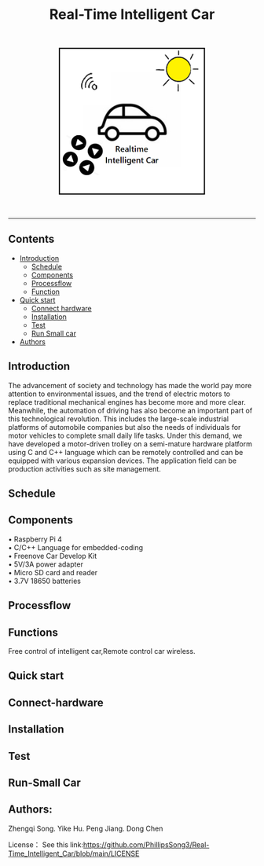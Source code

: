<!-- PROJECT LOGO -->
<h1 align="center">Real-Time Intelligent Car</h1>
<p align="center">
<br/>
<p align="center">
<img src="https://github.com/PhillipsSong3/Real-Time_Intelligent_Car/blob/main/logo.png" width="300" height="300">
  </p>
<br/>


____________________________________________________________________________________________________________________________________________________________________
## Contents
<ul>
    <li><a href="#Introduction">Introduction</a>
        <ul>
            <li><a href="#Schedule">Schedule</a>
            <li><a href="#Components">Components</a>
            <li><a href="#Processflow">Processflow</a>
            <li><a href="#Functions">Function</a>
        </ul>
    <li><a href="#Quick start">Quick start</a>
        <ul>
            <li><a href="#Connect-hardware">Connect hardware</a>
            <li><a href="#Installation">Installation</a>
            <li><a href="#Test">Test</a>
            <li><a href="#Run-Small car">Run Small car</a>
        </ul>
    <li><a href="#Authors">Authors</a>
</ul>

## Introduction

The advancement of society and technology has made the world pay more attention to environmental issues, and the trend of electric motors to replace traditional mechanical engines has become more and more clear. Meanwhile, the automation of driving has also become an important part of this technological revolution. This includes the large-scale industrial platforms of automobile companies but also the needs of individuals for motor vehicles to complete small daily life tasks. Under this demand, we have developed a motor-driven trolley on a semi-mature hardware platform using C and C++ language which can be remotely controlled and can be equipped with various expansion devices. The application field can be production activities such as site management.


## Schedule

## Components
• Raspberry Pi 4 <br/>
• C/C++ Language for embedded-coding <br/>
• Freenove Car Develop Kit <br/>
• 5V/3A power adapter <br/>
• Micro SD card and reader <br/>
• 3.7V 18650 batteries <br/>

## Processflow

## Functions
Free control of intelligent car,Remote control car wireless.

## Quick start

## Connect-hardware

## Installation

## Test

## Run-Small Car

## Authors:
Zhengqi Song.  Yike Hu.  Peng Jiang.   Dong Chen

License：
See this link:https://github.com/PhillipsSong3/Real-Time_Intelligent_Car/blob/main/LICENSE

